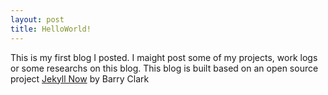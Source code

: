 ```yaml
---
layout: post
title: HelloWorld!
---
```


This is my first blog I posted. I maight post some of my projects, work logs or some researchs on this blog. This blog is built based on an open source project [Jekyll Now](https://github.com/barryclark/jekyll-now "Jekyll Now") by Barry Clark
